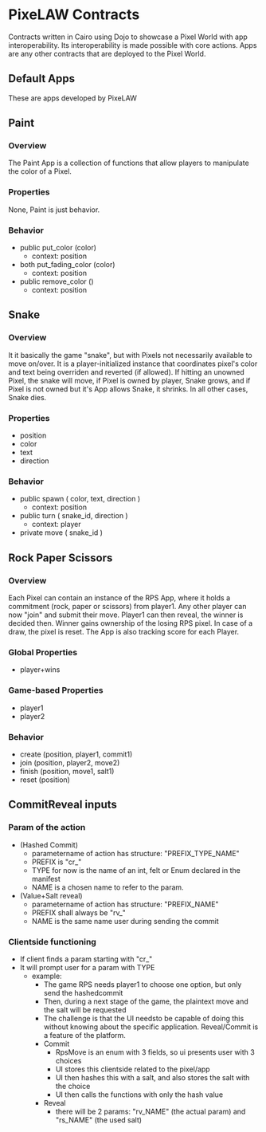 # PixeLAW Contracts
Contracts written in Cairo using Dojo to showcase a Pixel World with app interoperability. Its
interoperability is made possible with core actions. Apps are any other contracts that are deployed
to the Pixel World.

## Default Apps
These are apps developed by PixeLAW

## Paint

### Overview
The Paint App is a collection of functions that allow players to manipulate the color of a Pixel.

### Properties
None, Paint is just behavior.

### Behavior
- public put_color (color)
  - context: position
- both put_fading_color (color)
  - context: position
- public remove_color ()
  - context: position


## Snake

### Overview
It it basically the game "snake", but with Pixels not necessarily available to move on/over. It is a player-initialized instance that coordinates pixel's color and text being overriden and reverted (if allowed).
If hitting an unowned Pixel, the snake will move, if Pixel is owned by player, Snake grows, and if Pixel is not owned but it's App allows Snake, it shrinks. In all other cases, Snake dies.

### Properties
- position
- color
- text
- direction

### Behavior

- public spawn ( color, text, direction )
  - context: position
- public turn ( snake_id, direction )
  - context: player
- private move ( snake_id )



## Rock Paper Scissors

### Overview
Each Pixel can contain an instance of the RPS App, where it holds a commitment (rock, paper or scissors) from player1. Any other player can now "join" and submit their move. Player1 can then reveal, the winner is decided then. Winner gains ownership of the losing RPS pixel. In case of a draw, the pixel is reset.
The App is also tracking score for each Player.

### Global Properties
- player+wins

### Game-based Properties
- player1
- player2

### Behavior
- create (position, player1, commit1)
- join (position, player2, move2)
- finish (position, move1, salt1)
- reset (position)


## CommitReveal inputs
### Param of the action
- (Hashed Commit)
  - parametername of action has structure: "PREFIX_TYPE_NAME"
  - PREFIX is "cr_"
  - TYPE for now is the name of an int, felt or Enum declared in the manifest
  - NAME is a chosen name to refer to the param.
- (Value+Salt reveal)
  - parametername of action has structure: "PREFIX_NAME"
  - PREFIX shall always be "rv_"
  - NAME is the same name user during sending the commit
### Clientside functioning
- If client finds a param starting with "cr_"
- It will prompt user for a param with TYPE
  - example:
    - The game RPS needs player1 to choose one option, but only send the hashedcommit
    - Then, during a next stage of the game, the plaintext move and the salt will be requested
    - The challenge is that the UI needsto be capable of doing this without knowing about the specific application. Reveal/Commit is a feature of the platform.
    - Commit
      - RpsMove is an enum with 3 fields, so ui presents user with 3 choices
      - UI stores this clientside related to the pixel/app
      - UI then hashes this with a salt, and also stores the salt with the choice
      - UI then calls the functions with only the hash value
    - Reveal
      - there will be 2 params: "rv_NAME" (the actual param) and "rs_NAME" (the used salt)




